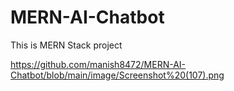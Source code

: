 # MERN-AI-Chatbot
This is MERN Stack project

https://github.com/manish8472/MERN-AI-Chatbot/blob/main/image/Screenshot%20(107).png
